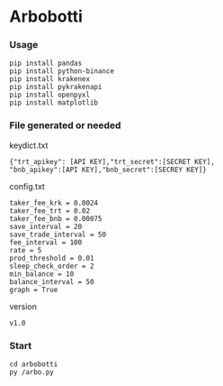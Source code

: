 # Arbobotti
### Usage

    pip install pandas
    pip install python-binance
    pip install krakenex
    pip install pykrakenapi
    pip install openpyxl
    pip install matplotlib


### File generated or needed
keydict.txt

    {"trt_apikey": [API KEY],"trt_secret":[SECRET KEY],
    "bnb_apikey":[API KEY],"bnb_secret":[SECREY KEY]}
    
config.txt
    
    taker_fee_krk = 0.0024
    taker_fee_trt = 0.02
    taker_fee_bnb = 0.00075
    save_interval = 20
    save_trade_interval = 50
    fee_interval = 100
    rate = 5
    prod_threshold = 0.01
    sleep_check_order = 2
    min_balance = 10
    balance_interval = 50
    graph = True
    
version
    
    v1.0
    
### Start
    cd arbobotti
    py /arbo.py
